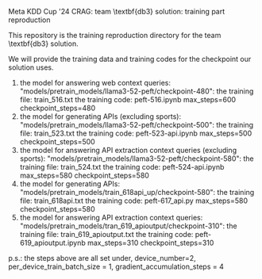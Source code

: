 Meta KDD Cup '24 CRAG: team \textbf{db3} solution: training part reproduction

This repository is the training reproduction directory for the team \textbf{db3} solution. 

We will provide the training data and training codes for the checkpoint our solution uses.

1. the model for answering web context queries: "models/pretrain_models/llama3-52-peft/checkpoint-480":
    the training file: train_516.txt
    the training code: peft-516.ipynb
    max_steps=600
    checkpoint_steps=480
2. the model for generating APIs (excluding sports): "models/pretrain_models/llama3-52-peft/checkpoint-500":
    the training file: train_523.txt
    the training code: peft-523-api.ipynb
    max_steps=500
    checkpoint_steps=500
3. the model for answering API extraction context queries (excluding sports): "models/pretrain_models/llama3-52-peft/checkpoint-580":
    the training file: train_524.txt
    the training code: peft-524-api.ipynb
    max_steps=580
    checkpoint_steps=580
4. the model for generating APIs: "models/pretrain_models/train_618api_up/checkpoint-580":
    the training file: train_618api.txt
    the training code: peft-617_api.py
    max_steps=580
    checkpoint_steps=580
5. the model for answering API extraction context queries: "models/pretrain_models/tran_619_apioutput/checkpoint-310":
    the training file: train_619_apioutput.txt
    the training code: peft-619_apioutput.ipynb
    max_steps=310
    checkpoint_steps=310

p.s.: the steps above are all set under, device_number=2, per_device_train_batch_size = 1, gradient_accumulation_steps = 4

